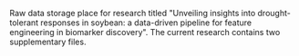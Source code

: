 Raw data storage place for research titled "Unveiling insights into drought-tolerant responses in soybean: a data-driven pipeline for feature engineering in biomarker discovery".
The current research contains two supplementary files.
